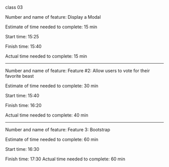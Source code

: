 
class 03

Number and name of feature: Display a Modal

Estimate of time needed to complete: 15 min

Start time: 15:25

Finish time: 15:40

Actual time needed to complete: 15 min 

*********************************************************

Number and name of feature: Feature #2: Allow users to vote for their favorite beast

Estimate of time needed to complete: 30 min

Start time: 15:40

Finish time: 16:20

Actual time needed to complete: 40 min 

***********************************************************
Number and name of feature: Feature 3: Bootstrap

Estimate of time needed to complete: 60 min

Start time: 16:30

Finish time: 17:30
Actual time needed to complete: 60 min 